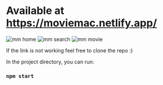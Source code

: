 # Available at https://moviemac.netlify.app/

![mm home](https://user-images.githubusercontent.com/66366665/217452232-a4312b90-f7e0-4ae7-a98f-85ef84492bea.png)
![mm search](https://user-images.githubusercontent.com/66366665/217452239-ed6a8e3e-cc90-4bf3-86ab-11e4c7d2f9e2.png)
![mm movie](https://user-images.githubusercontent.com/66366665/217452247-129a0793-269f-4a3a-b26a-2bb041c0f65f.png)

If the link is not working feel free to clone the repo :)

In the project directory, you can run:
### `npm start`
